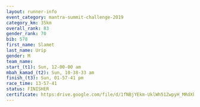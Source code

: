 ```yaml
---
layout: runner-info 
event_category: mantra-summit-challenge-2019 
category_km: 35km 
overall_rank: 83
gender_rank: 70
bib: 578
first_name: Slamet
last_name: Urip
gender: M
team_name: 
start_(t1): Sun, 12-00-00 am
mbah_kamad_(t2): Sun, 10-38-33 am
finish_(t3): Sun, 01-57-41 pm
race_time: 13-57-41
status: FINISHER
certificate: https:drive.google.com/file/d/1fNBjYEkm-UklWh51ZwpyH_MRdXkAZVbB/view?usp=sharing
---
```

